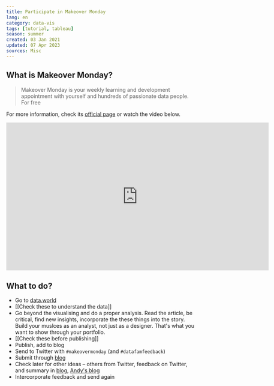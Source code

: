 ```yaml
---
title: Participate in Makeover Monday
lang: en
category: data-vis
tags: [tutorial, tableau]
season: summer
created: 03 Jan 2021
updated: 07 Apr 2023
sources: Misc
---
```


## What is Makeover Monday?
> Makeover Monday is your weekly learning and development appointment with yourself and hundreds of passionate data people. For free

For more information, check its [official page](https://www.makeovermonday.co.uk/) or watch the video below.

<iframe src="https://www.youtube.com/embed/1auES9NyNUc" width="700" height="393.75" frameborder="0" allowfullscreen="allowfullscreen"></iframe>

## What to do?
- Go to [data.world](https://data.world/makeovermonday/)
- [[Check these to understand the data]]
- Go beyond the visualising and do a proper analysis. Read the article, be critical, find new insights, incorporate the these things into the story. Build your muslces as an analyst, not just as a designer. That's what you want to show through your portfolio.
- [[Check these before publishing]]
- Publish, add to blog
- Send to Twitter with `#makeovermonday` (and  `#datafamfeedback`)
- Submit through [blog](https://www.makeovermonday.co.uk/submit/)
- Check later for other ideas – others from Twitter, feedback on Twitter, and summary in [blog](https://www.makeovermonday.co.uk/blog/), [Andy's blog](https://www.vizwiz.com/)
- Intercorporate feedback and send again
